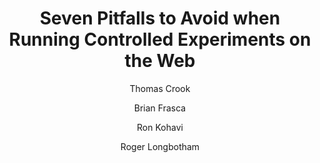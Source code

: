---
layout: leaf-node
title: "Seven Pitfalls to Avoid when Running Controlled Experiments on the Web"
title-url: "http://www.exp-platform.com/Documents/2009-ExPpitfalls.pdf"
author: [ "Thomas Crook", "Brian Frasca", "Ron Kohavi", "Roger Longbotham" ]
groups: [ "research-principles-and-methodologies" ]
categories: [ "controlled-experiments" ]
topics: [ "scholarly-readings" ]
summary: >
  In this follow-on paper, we focus on pitfalls we have seen after running numerous experiments at Microsoft. The pitfalls include a wide range of topics, such as assuming that common statistical formulas used to calculate standard deviation and statistical power can be applied and ignoring robots in analysis (a problem unique to online settings). Online experiments allow for techniques like gradual ramp-up of treatments to avoid the possibility of exposing many customers to a bad (e.g., buggy) Treatment. With that ability, we discovered that it’s easy to incorrectly identify the winning Treatment because of Simpson’s paradox.
cite: >
  Crook, T., Frasca, B., Kohavi, R., & Longbotham, R. (2009, June). Seven pitfalls to avoid when running controlled experiments on the web. In Proceedings of the 15th ACM SIGKDD international conference on Knowledge discovery and data mining (pp. 1105-1114). ACM.
pub-date: 2009-06-28
added_date: 2017-04-29
resource-type: pdf-document
---